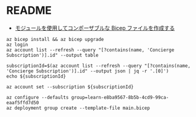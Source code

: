 # README

- [モジュールを使用してコンポーザブルな Bicep ファイルを作成する](https://learn.microsoft.com/ja-jp/training/modules/create-composable-bicep-files-using-modules/)

```shell
az bicep install && az bicep upgrade
az login
az account list --refresh --query "[?contains(name, 'Concierge Subscription')].id" --output table
```

```shell
subscriptionId=$(az account list --refresh --query "[?contains(name, 'Concierge Subscription')].id" --output json | jq -r '.[0]')
echo ${subscriptionId}
```

```shell
az account set --subscription ${subscriptionId}
```

```shell
az configure --defaults group=learn-e8ba9567-8b5b-4cd9-99ca-eaaf5ffd7d50
az deployment group create --template-file main.bicep
```
